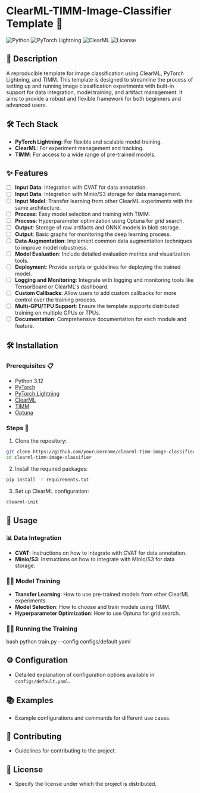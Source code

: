 # ClearML-TIMM-Image-Classifier Template 🚀

![Python](https://img.shields.io/badge/python-3.12-blue.svg)
![PyTorch Lightning](https://img.shields.io/badge/pytorch%20lightning-2.3.3-purple.svg)
![ClearML](https://img.shields.io/badge/clearml-1.16.2-brightgreen.svg)
![License](https://img.shields.io/badge/license-MIT-green.svg)

## 📄 Description
A reproducible template for image classification using ClearML, PyTorch Lightning, and TIMM. This template is designed to streamline the process of setting up and running image classification experiments with built-in support for data integration, model training, and artifact management. It aims to provide a robust and flexible framework for both beginners and advanced users.

## 🛠️ Tech Stack
- **PyTorch Lightning**: For flexible and scalable model training.
- **ClearML**: For experiment management and tracking.
- **TIMM**: For access to a wide range of pre-trained models.

## ✨ Features
- [ ] **Input Data**: Integration with CVAT for data annotation.
- [ ] **Input Data**: Integration with Minio/S3 storage for data management.
- [ ] **Input Model**: Transfer learning from other ClearML experiments with the same architecture.
- [ ] **Process**: Easy model selection and training with TIMM.
- [ ] **Process**: Hyperparameter optimization using Optuna for grid search.
- [ ] **Output**: Storage of raw artifacts and ONNX models in blob storage.
- [ ] **Output**: Basic graphs for monitoring the deep learning process.
- [ ] **Data Augmentation**: Implement common data augmentation techniques to improve model robustness.
- [ ] **Model Evaluation**: Include detailed evaluation metrics and visualization tools.
- [ ] **Deployment**: Provide scripts or guidelines for deploying the trained model.
- [ ] **Logging and Monitoring**: Integrate with logging and monitoring tools like TensorBoard or ClearML's dashboard.
- [ ] **Custom Callbacks**: Allow users to add custom callbacks for more control over the training process.
- [ ] **Multi-GPU/TPU Support**: Ensure the template supports distributed training on multiple GPUs or TPUs.
- [ ] **Documentation**: Comprehensive documentation for each module and feature.

## 🛠️ Installation

### Prerequisites 📋
- Python 3.12
- [PyTorch](https://pytorch.org/get-started/locally/)
- [PyTorch Lightning](https://www.pytorchlightning.ai/)
- [ClearML](https://clear.ml/docs/latest/docs/)
- [TIMM](https://github.com/rwightman/pytorch-image-models)
- [Optuna](https://optuna.org/)

### Steps 📝
1. Clone the repository:
```bash
git clone https://github.com/yourusername/clearml-timm-image-classifier.git
cd clearml-timm-image-classifier
```

2. Install the required packages:
```bash
pip install -r requirements.txt
```

3. Set up ClearML configuration:
```bash
clearml-init
```

## 🚀 Usage

### 📊 Data Integration
- **CVAT**: Instructions on how to integrate with CVAT for data annotation.
- **Minio/S3**: Instructions on how to integrate with Minio/S3 for data storage.

### 🏋️‍♂️ Model Training
- **Transfer Learning**: How to use pre-trained models from other ClearML experiments.
- **Model Selection**: How to choose and train models using TIMM.
- **Hyperparameter Optimization**: How to use Optuna for grid search.

### 🏃‍♂️ Running the Training
bash
python train.py --config configs/default.yaml


## ⚙️ Configuration
- Detailed explanation of configuration options available in `configs/default.yaml`.

## 📚 Examples
- Example configurations and commands for different use cases.

## 🤝 Contributing
- Guidelines for contributing to the project.

## 📜 License
- Specify the license under which the project is distributed.
